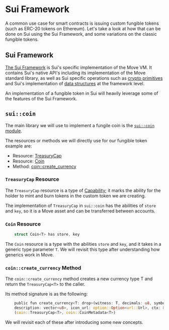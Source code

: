 # Sui Framework

A common use case for smart contracts is issuing custom fungible tokens (such as ERC-20 tokens on Ethereum). Let's take a look at how that can be done on Sui using the Sui Framework, and some variations on the classic fungible tokens.

## Sui Framework

[The Sui Framework](https://github.com/MystenLabs/sui/tree/main/crates/sui-framework/docs) is Sui's specific implementation of the Move VM. It contains Sui's native API's including its implementation of the Move standard library, as well as Sui specific operations such as [crypto primitives](https://github.com/MystenLabs/sui/blob/main/crates/sui-framework/docs/groth16.md) and Sui's implementation of [data structures](https://github.com/MystenLabs/sui/blob/main/crates/sui-framework/docs/url.md) at the framework level. 

An implementation of a fungible token in Sui will heavily leverage some of the features of the Sui Framework. 

## `sui::coin`

The main library we will use to implement a fungile coin is the [`sui::coin` module](https://github.com/MystenLabs/sui/blob/main/crates/sui-framework/docs/coin.md). 

The resources or methods we will directly use for our fungible token example are:

- Resource: [TreasuryCap](https://github.com/MystenLabs/sui/blob/main/crates/sui-framework/docs/coin.md#resource-treasurycap)
- Resource: [Coin](https://github.com/MystenLabs/sui/blob/main/crates/sui-framework/docs/coin.md#resource-coin)
- Method: [coin::create_currency](https://github.com/MystenLabs/sui/blob/main/crates/sui-framework/docs/coin.md#function-create_currency)

### `TreasuryCap` Resource

The `TreasuryCap` resource is a type of [Capability](../../unit-two/lessons/6_capability_design_pattern.md); it marks the ability for the holder to mint and burn tokens in the custom token we are creating. 

The implementation of `TreasuryCap` in `sui::coin` has the abilities of `store` and `key`, so it is a Move asset and can be transferred between accounts. 

### `Coin` Resource

```rust
    struct Coin<T> has store, key
```

The `Coin` resource is a type with the abilities `store` and `key`, and it takes in a generic type parameter `T`. We will revisit this type after understanding how generics work in Move. 

### `coin::create_currency` Method

The `coin::create_currency` method creates a new currency type T and return the `TreasuryCap<T>` to the caller. 

Its method signature is as the following:

```rust
    public fun create_currency<T: drop>(witness: T, decimals: u8, symbol: vector<u8>, name: vector<u8>, 
    description: vector<u8>, icon_url: option::Option<url::Url>, ctx: &mut tx_context::TxContext): 
    (coin::TreasuryCap<T>, coin::CoinMetadata<T>)
```

We will revisit each of these after introducing some new concepts. 





